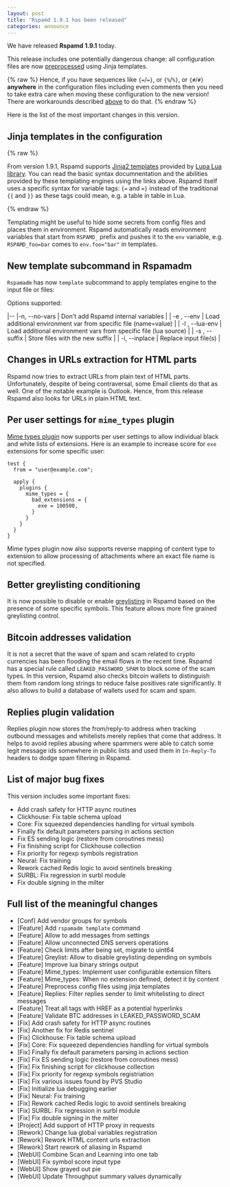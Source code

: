 ```yaml
---
layout: post
title: "Rspamd 1.9.1 has been released"
categories: announce
---
```


We have released **Rspamd 1.9.1** today.

This release includes one potentially dangerous change: all configuration files are now [preprocessed](https://rspamd.com/doc/configuration/index.html#jinja-templating) using Jinja templates.

{% raw %}
Hence, if you have sequences like `{=`/`=}`, or `{%`/`%}`, or `{#`/`#}` **anywhere** in the configuration files including even comments then you need to take extra care when moving these configuration to the new version! There are workarounds described [above](https://rspamd.com/doc/configuration/index.html#jinja-templating) to do that.
{% endraw %}

Here is the list of the most important changes in this version.

## Jinja templates in the configuration

{% raw %}

From version 1.9.1, Rspamd supports [Jinja2 templates](http://jinja.pocoo.org) provided by [Lupa Lua library](https://foicica.com/lupa/). You can read the basic syntax documnentation and the abilities provided by these templating engines using the links above. Rspamd itself uses a specific syntax for variable tags: `{=` and `=}` instead of the traditional `{{` and `}}` as these tags could mean, e.g. a table in table in Lua.

{% endraw %}

Templating might be useful to hide some secrets from config files and places them in environment. Rspamd automatically reads environment variables that start from `RSPAMD_` prefix and pushes it to the `env` variable, e.g. `RSPAMD_foo=bar` comes to `env.foo="bar"` in templates.

## New template subcommand in Rspamadm

`Rspamadm` has now `template` subcommand to apply templates engine to the input file or files:

Options supported:

|--
|-n, --no-vars |  Don't add Rspamd internal variables |
| -e <filename>, --env <filename> | Load additional environment var from specific file (name=value) |
| -l <filename>, --lua-env <filename> | Load additional environment vars from specific file (lua source) |
| -s <suffix>, --suffix <suffix> | Store files with the new suffix |
| -i, --inplace | Replace input file(s) |

## Changes in URLs extraction for HTML parts

Rspamd now tries to extract URLs from plain text of HTML parts. Unfortunately, despite of being contraversal, some Email clients do that as well. One of the notable example is Outlook. Hence, from this release Rspamd also looks for URLs in plain HTML text.

## Per user settings for `mime_types` plugin

[Mime types plugin](https://rspamd.com/doc/modules/mime_types.html) now supports per user settings to allow individual black and white lists of extensions. Here is an example to increase score for `exe` extensions for some specific user:

~~~ucl
test {
  from = "user@example.com";

  apply {
    plugins {
      mime_types = {
        bad_extensions = {
          exe = 100500,
        }
      }
    }
  }
}
~~~

Mime types plugin now also supports reverse mapping of content type to extension to allow processing of attachments where an exact file name is not specified.

## Better greylisting conditioning

It is now possible to disable or enable [greylisting](https://rspamd.com/doc/modules/greylisting.html) in Rspamd based on the presence of some specific symbols. This feature allows more fine grained greylisting control.

## Bitcoin addresses validation

It is not a secret that the wave of spam and scam related to crypto currencies has been flooding the email flows in the recent time. Rspamd has a special rule called `LEAKED_PASSWORD_SPAM` to block some of the scam types. In this version, Rspamd also checks bitcoin wallets to distinguish them from random long strings to reduce false positives rate significantly. It also allows to build a database of wallets used for scam and spam.

## Replies plugin validation

Replies plugin now stores the from/reply-to address when tracking outbound messages and whitelists merely replies that come that address. It helps to avoid replies abusing where spammers were able to catch some legit message ids somewhere in public lists and used them in `In-Reply-To` headers to dodge spam filtering in Rspamd.

## List of major bug fixes

This version includes some important fixes:

* Add crash safety for HTTP async routines
* Clickhouse: Fix table schema upload
* Core: Fix squeezed dependencies handling for virtual symbols
* Finally fix default parameters parsing in actions section
* Fix ES sending logic (restore from coroutines mess)
* Fix finishing script for Clickhouse collection
* Fix priority for regexp symbols registration
* Neural: Fix training
* Rework cached Redis logic to avoid sentinels breaking
* SURBL: Fix regression in surbl module
* Fix double signing in the milter

## Full list of the meaningful changes

* [Conf] Add vendor groups for symbols
* [Feature] Add `rspamadm template` command
* [Feature] Allow to add messages from settings
* [Feature] Allow unconnected DNS servers operations
* [Feature] Check limits after being set, migrate to uint64
* [Feature] Greylist: Allow to disable greylisting depending on symbols
* [Feature] Improve lua binary strings output
* [Feature] Mime_types: Implement user configurable extension filters
* [Feature] Mime_types: When no extension defined, detect it by content
* [Feature] Preprocess config files using jinja templates
* [Feature] Replies: Filter replies sender to limit whitelisting to direct messages
* [Feature] Treat all tags with HREF as a potential hyperlinks
* [Feature] Validate BTC addresses in LEAKED_PASSWORD_SCAM
* [Fix] Add crash safety for HTTP async routines
* [Fix] Another fix for Redis sentinel
* [Fix] Clickhouse: Fix table schema upload
* [Fix] Core: Fix squeezed dependencies handling for virtual symbols
* [Fix] Finally fix default parameters parsing in actions section
* [Fix] Fix ES sending logic (restore from coroutines mess)
* [Fix] Fix finishing script for clickhouse collection
* [Fix] Fix priority for regexp symbols registriation
* [Fix] Fix various issues found by PVS Studio
* [Fix] Initialize lua debugging earlier
* [Fix] Neural: Fix training
* [Fix] Rework cached Redis logic to avoid sentinels breaking
* [Fix] SURBL: Fix regression in surbl module
* [Fix] Fix double signing in the milter
* [Project] Add support of HTTP proxy in requests
* [Rework] Change lua global variables registration
* [Rework] Rework HTML content urls extraction
* [Rework] Start rework of aliasing in Rspamd
* [WebUI] Combine Scan and Learning into one tab
* [WebUI] Fix symbol score input type
* [WebUI] Show grayed out pie
* [WebUI] Update Throughput summary values dynamically